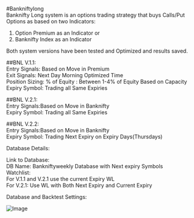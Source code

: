 #Bankniftylong  
 Banknifty Long system is an options trading strategy that buys Calls/Put Options as based on two Indicators:   
 1. Option Premium as an Indicator or  
 2. Banknifty Index as an Indicator  

Both system versions have been tested and Optimized and results saved.  

##BNL V.1.1:  
  Entry Signals: Based on Move in Premium  
  Exit Signals:  Next Day Morning Optimized Time  
  Position Sizing: % of Equity : Between 1-4% of Equity Based on Capacity   
  Expiry Symbol: Trading all Same Expiries  

##BNL V.2.1:  
  Entry Signals:Based on Move in Banknifty  
  Expiry Symbol: Trading all Same Expiries  

##BNL V.2.2:  
  Entry Signals:Based on Move in Banknifty  
  Expiry Symbol: Trading Next Expiry on Expiry Days(Thursdays)  

Database Details:  

Link to Database:  
DB Name: Bankniftyweekly Database with Next expiry Symbols  
Watchlist:   
For V.1.1 and V.2.1 use the current Expiry WL  
For V.2.1: Use WL with Both Next Expiry and Current Expiry  

Database and Backtest Settings:  

![Image](https://github.com/qodeinvestments/Bankniftylong/blob/main/BNLongbacktest%20settings.png)



